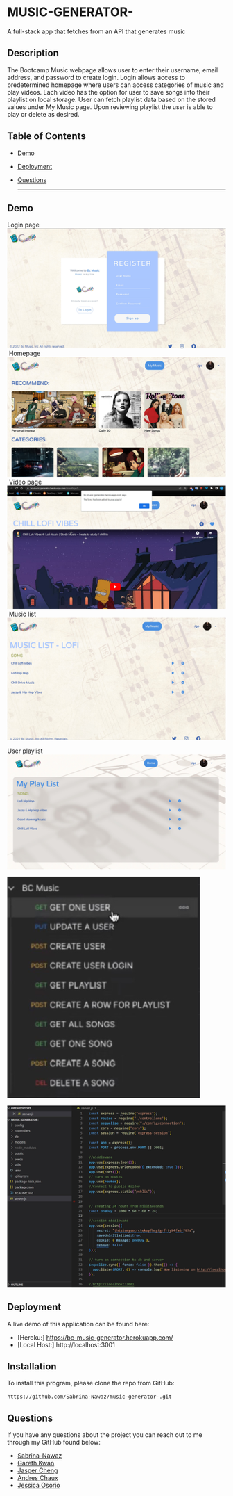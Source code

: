 # MUSIC-GENERATOR-
A full-stack app that fetches from an API that generates music

## Description
The Bootcamp Music webpage allows user to enter their username, email address, and password to create login. Login allows access to predetermined homepage where users can access categories of music and play videos. Each video has the option for user to save songs into their playlist on local storage. User can fetch playlist data based on the stored values under My Music page. Upon reviewing playlist the user is able to play or delete as desired.

## Table of Contents
  * [Demo](#demo)  
  * [Deployment](#deployment)
  * [Questions](#questions)

    ***


## Demo

Login page
![image](./Assets/login.jpg)
​
Homepage
![image](./Assets/homepage.jpg)
​
Video page
![image](./Assets/video%20page.jpg)
​
Music list
![image](./Assets/music%20list.jpg)

User playlist
![image](./Assets/user%20playlist.jpg)
​

![routes](./Assets/postman.jpg)


![slack](./Assets/BCmusic.jpg)

## Deployment

A live demo of this application can be found here: 
 
- [Heroku:] https://bc-music-generator.herokuapp.com/
- [Local Host:] http://localhost:3001


## Installation

  To install this program, please clone the repo from GitHub: 
  
  ```
https://github.com/Sabrina-Nawaz/music-generator-.git
  ```

  
## Questions

  If you have any questions about the project you can reach out to me through my GitHub found below:

- [Sabrina-Nawaz](https://github.com/Sabrina-Nawaz)
- [Gareth Kwan](https://github.com/Gareth-Kwan)
- [Jasper Cheng](https://github.com/Hpyorange)
- [Andres Chaux](https://github.com/andres192x)
- [Jessica Osorio](https://github.com/osorioj88) 
